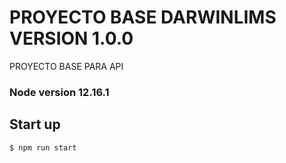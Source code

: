 # PROYECTO BASE DARWINLIMS VERSION 1.0.0
PROYECTO BASE PARA API
### Node version 12.16.1
## Start up

```
$ npm run start
```
